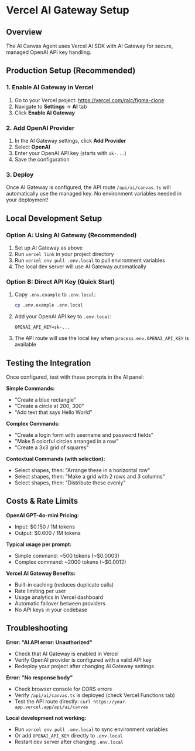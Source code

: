 # Vercel AI Gateway Setup

## Overview
The AI Canvas Agent uses Vercel AI SDK with AI Gateway for secure, managed OpenAI API key handling.

## Production Setup (Recommended)

### 1. Enable AI Gateway in Vercel
1. Go to your Vercel project: https://vercel.com/ralc/figma-clone
2. Navigate to **Settings** → **AI** tab
3. Click **Enable AI Gateway**

### 2. Add OpenAI Provider
1. In the AI Gateway settings, click **Add Provider**
2. Select **OpenAI**
3. Enter your OpenAI API key (starts with `sk-...`)
4. Save the configuration

### 3. Deploy
Once AI Gateway is configured, the API route `/api/ai/canvas.ts` will automatically use the managed key. No environment variables needed in your deployment!

## Local Development Setup

### Option A: Using AI Gateway (Recommended)
1. Set up AI Gateway as above
2. Run `vercel link` in your project directory
3. Run `vercel env pull .env.local` to pull environment variables
4. The local dev server will use AI Gateway automatically

### Option B: Direct API Key (Quick Start)
1. Copy `.env.example` to `.env.local`:
   ```bash
   cp .env.example .env.local
   ```
2. Add your OpenAI API key to `.env.local`:
   ```
   OPENAI_API_KEY=sk-...
   ```
3. The API route will use the local key when `process.env.OPENAI_API_KEY` is available

## Testing the Integration

Once configured, test with these prompts in the AI panel:

**Simple Commands:**
- "Create a blue rectangle"
- "Create a circle at 200, 300"
- "Add text that says Hello World"

**Complex Commands:**
- "Create a login form with username and password fields"
- "Make 5 colorful circles arranged in a row"
- "Create a 3x3 grid of squares"

**Contextual Commands (with selection):**
- Select shapes, then: "Arrange these in a horizontal row"
- Select shapes, then: "Make a grid with 2 rows and 3 columns"
- Select shapes, then: "Distribute these evenly"

## Costs & Rate Limits

**OpenAI GPT-4o-mini Pricing:**
- Input: $0.150 / 1M tokens
- Output: $0.600 / 1M tokens

**Typical usage per prompt:**
- Simple command: ~500 tokens (~$0.0003)
- Complex command: ~2000 tokens (~$0.0012)

**Vercel AI Gateway Benefits:**
- Built-in caching (reduces duplicate calls)
- Rate limiting per user
- Usage analytics in Vercel dashboard
- Automatic failover between providers
- No API keys in your codebase

## Troubleshooting

**Error: "AI API error: Unauthorized"**
- Check that AI Gateway is enabled in Vercel
- Verify OpenAI provider is configured with a valid API key
- Redeploy your project after changing AI Gateway settings

**Error: "No response body"**
- Check browser console for CORS errors
- Verify `/api/ai/canvas.ts` is deployed (check Vercel Functions tab)
- Test the API route directly: `curl https://your-app.vercel.app/api/ai/canvas`

**Local development not working:**
- Run `vercel env pull .env.local` to sync environment variables
- Or add `OPENAI_API_KEY` directly to `.env.local`
- Restart dev server after changing `.env.local`

